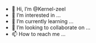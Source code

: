 - 👋 Hi, I’m @Kernel-zeel
- 👀 I’m interested in ...
- 🌱 I’m currently learning ...
- 💞️ I’m looking to collaborate on ...
- 📫 How to reach me ...

<!---
Kernel-zeel/Kernel-zeel is a ✨ special ✨ repository because its `README.md` (this file) appears on your GitHub profile.
You can click the Preview link to take a look at your changes.
--->
